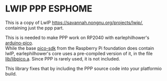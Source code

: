LWIP PPP ESPHOME
================

This is a copy of LwIP https://savannah.nongnu.org/projects/lwip/, containing just the ppp part.

This is is needed to make PPP work on RP2040 with earlephilhower's [arduino-pico](https://github.com/earlephilhower/arduino-pico).   
While the base [pico-sdk](https://github.com/raspberrypi/pico-sdk) from the Raspberry Pi foundation does contain lwIP, earlephilhower's core uses a pre-compiled version of it, in the file [lib/libpico.a](https://github.com/earlephilhower/arduino-pico/blob/master/lib/libpico.a). Since PPP is rarely used, it is not included.

This library fixes that by including the PPP source code into your platformio build.

